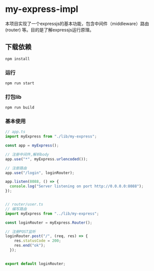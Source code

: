 # my-express-impl

本项目实现了一个expressjs的基本功能，包含中间件（middleware）路由(router) 等。目的是了解expressjs运行原理。

## 下载依赖
```sh
npm install
```

### 运行
```sh
npm run start
```

### 打包lib
```sh
npm run build
```

### 基本使用
```javascript
// app.ts
import myExpress from "./lib/my-express";

const app = myExpress();

// 注册中间件,解析body
app.use("*", myExpress.urlencoded());

// 注册路由
app.use("/login", loginRouter);

app.listen(8088, () => {
  console.log("Server listening on port http://0.0.0.0:8088");
});


// router/user.ts
// 编写路由
import myExpress from "../lib/my-express";

const loginRouter = myExpress.Router();

// 注册POST监听
loginRouter.post("/", (req, res) => {
    res.statusCode = 200;
    res.end("ok");
  });
  

export default loginRouter;
```

